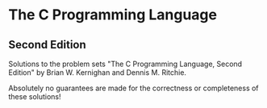 # The C Programming Language
## Second Edition

Solutions to the problem sets "The C Programming Language, Second Edition" by Brian W. Kernighan
and Dennis M. Ritchie.

Absolutely no guarantees are made for the correctness or completeness of these solutions!

